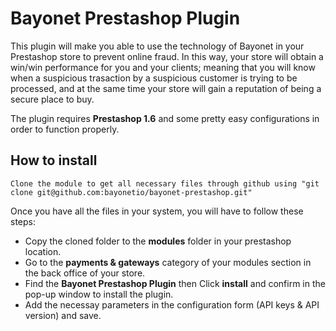 # Bayonet Prestashop Plugin

This plugin will make you able to use the technology of Bayonet in your Prestashop store to prevent online fraud. In this way, your store will obtain a win/win performance for you and your clients; meaning that you will know when a suspicious trasaction by a suspicious customer is trying to be processed, and at the same time your store will gain a reputation of being a secure place to buy.

The plugin requires **Prestashop 1.6** and some pretty easy configurations in order to function properly.

How to install
---------------

	Clone the module to get all necessary files through github using "git clone git@github.com:bayonetio/bayonet-prestashop.git"

Once you have all the files in your system, you will have to follow these steps:

* Copy the cloned folder to the **modules** folder in your prestashop location.
* Go to the **payments & gateways** category of your modules section in the back office of your store.
* Find the **Bayonet Prestashop Plugin** then Click **install** and confirm in the pop-up window to install the plugin.
* Add the necessay parameters in the configuration form (API keys & API version) and save.
